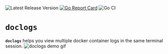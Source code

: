 ![Latest Release Version](https://img.shields.io/github/v/release/cinarmert/doclogs)
[![Go Report Card](https://goreportcard.com/badge/github.com/cinarmert/doclogs)](https://goreportcard.com/report/github.com/cinarmert/doclogs)
![Go CI](https://github.com/cinarmert/doclogs/workflows/Go%20CI/badge.svg)

# `doclogs`

**`doclogs`** helps you view multiple docker container logs in the same terminal session.
![doclogs demo gif](img/doclogs-demo.gif)
